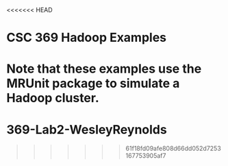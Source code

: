 <<<<<<< HEAD
# CSC 369 Hadoop Examples

Note that these examples use the MRUnit package to simulate a Hadoop cluster.
=======
# 369-Lab2-WesleyReynolds
>>>>>>> 61f18fd09afe808d66dd052d7253167753905af7
